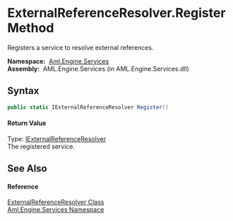 ExternalReferenceResolver.Register Method
=========================================
Registers a service to resolve external references.

  **Namespace:**  [Aml.Engine.Services][1]  
  **Assembly:**  AML.Engine.Services (in AML.Engine.Services.dll)

Syntax
------

```csharp
public static IExternalReferenceResolver Register()
```

#### Return Value
Type: [IExternalReferenceResolver][2]  
The registered service.

See Also
--------

#### Reference
[ExternalReferenceResolver Class][3]  
[Aml.Engine.Services Namespace][1]  

[1]: ../README.md
[2]: ../../Aml.Engine.Services.Interfaces/IExternalReferenceResolver/README.md
[3]: README.md
[4]: https://www.automationml.org
[5]: ../../icons/logoShade.png